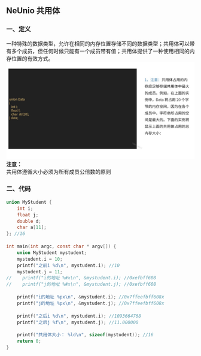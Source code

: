 ## NeUnio 共用体
### 一、定义
一种特殊的数据类型，允许在相同的内存位置存储不同的数据类型；共用体可以带有多个成员，但任何时候只能有一个成员带有值；共用体提供了一种使用相同的内存位置的有效方式。 
![image](https://github.com/tianyalu/NeUnion/blob/master/show/union.png)  
**注意：**  
共用体遵循大小必须为所有成员公倍数的原则  

### 二、代码
```c
union MyStudent {
    int i;
    float j;
    double d;
    char a[11];
}; //16

int main(int argc, const char * argv[]) {
    union MyStudent mystudent;
    mystudent.i = 10;
    printf("之前i %d\n", mystudent.i); //10
    mystudent.j = 11;
//    printf("i的地址 %#x\n", &mystudent.i); //0xefbff608
//    printf("j的地址 %#x\n", &mystudent.j); //0xefbff608
    
    printf("i的地址 %px\n", &mystudent.i); //0x7ffeefbff608x
    printf("j的地址 %px\n", &mystudent.j); //0x7ffeefbff608x
    
    printf("之后i %d\n", mystudent.i); //1093664768
    printf("之后j %f\n", mystudent.j); //11.000000
    
    printf("共用体大小： %ld\n", sizeof(mystudent)); //16
    return 0;
}
```